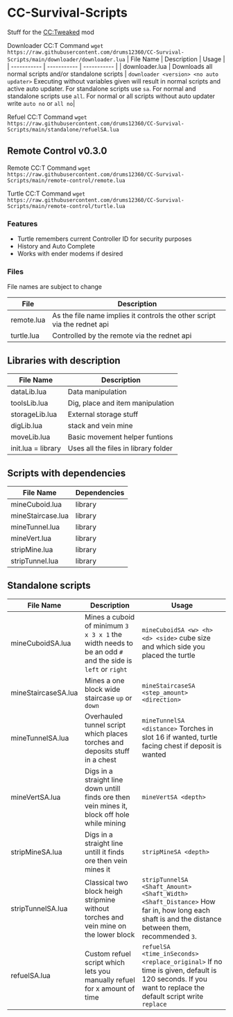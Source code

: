 # CC-Survival-Scripts

Stuff for the [CC:Tweaked](https://www.curseforge.com/minecraft/mc-mods/cc-tweaked) mod

Downloader CC:T Command `wget https://raw.githubusercontent.com/drums12360/CC-Survival-Scripts/main/downloader/downloader.lua`
| File Name | Description | Usage |
| ----------- | ----------- | ----------- |
| downloader.lua | Downloads all normal scripts and/or standalone scripts | `downloader <version> <no auto updater>` Executing without variables given will result in normal scripts and active auto updater. For standalone scripts use `sa`. For normal and standalone scripts use `all`. For normal or all scripts without auto updater write `auto no` or `all no`|

Refuel CC:T Command `wget https://raw.githubusercontent.com/drums12360/CC-Survival-Scripts/main/standalone/refuelSA.lua`

## Remote Control v0.3.0

Remote CC:T Command `wget https://raw.githubusercontent.com/drums12360/CC-Survival-Scripts/main/remote-control/remote.lua`

Turtle CC:T Command `wget https://raw.githubusercontent.com/drums12360/CC-Survival-Scripts/main/remote-control/turtle.lua`

### Features

- Turtle remembers current Controller ID for security purposes
- History and Auto Complete
- Works with ender modems if desired

### Files

File names are subject to change

| File | Description |
| --- | --- |
| remote.lua | As the file name implies it controls the other script via the rednet api |
| turtle.lua | Controlled by the remote via the rednet api |

## Libraries with description 

| File Name | Description |
| ----------- | ----------- |
| dataLib.lua | Data manipulation |
| toolsLib.lua | Dig, place and item manipulation |
| storageLib.lua | External storage stuff|
| digLib.lua | stack and vein mine |
| moveLib.lua | Basic movement helper funtions |
| init.lua = library | Uses all the files in library folder |

## Scripts with dependencies 

| File Name | Dependencies |
| ----------- | ----------- |
| mineCuboid.lua | library |
| mineStaircase.lua | library |
| mineTunnel.lua | library |
| mineVert.lua | library |
| stripMine.lua | library |
| stripTunnel.lua | library |

## Standalone scripts

| File Name | Description | Usage |
| ----------- | ----------- | ----------- |
| mineCuboidSA.lua | Mines a cuboid of minimum `3 x 3 x 1` the width needs to be an odd `#` and the side is `left` or `right` | `mineCuboidSA <w> <h> <d> <side>` cube size and which side you placed the turtle |
| mineStaircaseSA.lua | Mines a one block wide staircase `up` or `down` | `mineStaircaseSA <step_amount> <direction>` |
| mineTunnelSA.lua | Overhauled tunnel script which places torches and deposits stuff in a chest | `mineTunnelSA <distance>` Torches in slot 16 if wanted, turtle facing chest if deposit is wanted |
| mineVertSA.lua | Digs in a straight line down untill finds ore then vein mines it, block off hole while mining | `mineVertSA <depth>` |
| stripMineSA.lua | Digs in a straight line untill it finds ore then vein mines it | `stripMineSA <depth>` |
| stripTunnelSA.lua | Classical two block heigh stripmine without torches and vein mine on the lower block | `stripTunnelSA <Shaft_Amount> <Shaft_Width> <Shaft_Distance>` How far in, how long each shaft is and the distance between them, recommended `3`.|
| refuelSA.lua | Custom refuel script which lets you manually refuel for x amount of time | `refuelSA <time_inSeconds> <replace_original>` If no time is given, default is 120 seconds. If you want to replace the default script write `replace` |
